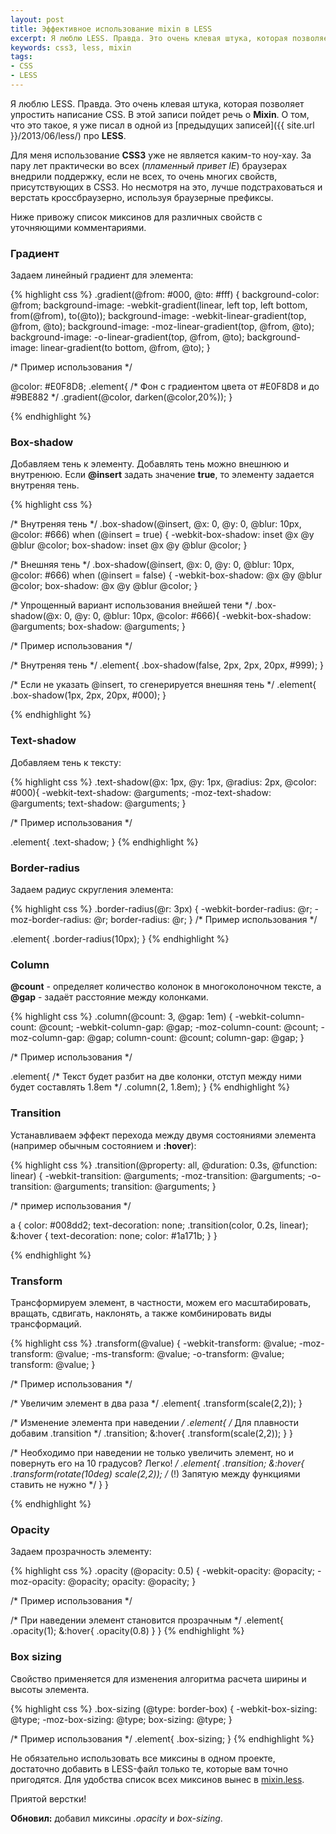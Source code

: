 ```yaml
---
layout: post
title: Эффективное использование mixin в LESS
excerpt: Я люблю LESS. Правда. Это очень клевая штука, которая позволяет упростить написание CSS. В это записи пойдет речь о Mixin.
keywords: css3, less, mixin
tags:
- CSS
- LESS
---
```


Я люблю LESS. Правда. Это очень клевая штука, которая позволяет упростить написание CSS.
В этой записи пойдет речь о **Mixin**. О том, что это такое, я уже писал в одной из [предыдущих записей]({{ site.url }}/2013/06/less/) про **LESS**.

Для меня использование **CSS3** уже не является каким-то ноу-хау. За пару лет практически во всех (*пламенный привет IE*) браузерах внедрили поддержку, если не всех, то очень многих свойств, присутствующих в CSS3.
Но несмотря на это, лучше подстраховаться и верстать кроссбраузерно, используя браузерные префиксы.

Ниже привожу список миксинов для различных свойств с уточняющими комментариями.

### Градиент

Задаем линейный градиент для элемента:

{% highlight css %}
.gradient(@from: #000, @to: #fff) {
  background-color: @from;
  background-image: -webkit-gradient(linear, left top, left bottom, from(@from), to(@to));
  background-image: -webkit-linear-gradient(top, @from, @to);
  background-image:    -moz-linear-gradient(top, @from, @to);
  background-image:      -o-linear-gradient(top, @from, @to);
  background-image:         linear-gradient(to bottom, @from, @to);
}

/* Пример использования */

@color: #E0F8D8;
.element{
    /* Фон с градиентом цвета от #E0F8D8 и до #9BE882 */
   .gradient(@color, darken(@color,20%));
}

{% endhighlight %}

### Box-shadow

Добавляем тень к элементу. Добавлять тень можно внешнюю и внутренюю. Если **@insert** задать значение **true**, то элементу
задается внутреняя тень.

{% highlight css %}

/* Внутреняя тень */
.box-shadow(@insert, @x: 0, @y: 0, @blur: 10px, @color: #666) when (@insert = true) {
  -webkit-box-shadow: inset @x @y @blur @color;
          box-shadow: inset @x @y @blur @color;
}

/* Внешняя тень */
.box-shadow(@insert, @x: 0, @y: 0, @blur: 10px, @color: #666) when (@insert = false) {
  -webkit-box-shadow: @x @y @blur @color;
          box-shadow: @x @y @blur @color;
}

/* Упрощенный вариант использования внейшей тени */
.box-shadow(@x: 0, @y: 0, @blur: 10px, @color: #666){
  -webkit-box-shadow: @arguments;
          box-shadow: @arguments;
}

/* Пример использования */

/* Внутреняя тень */
.element{
    .box-shadow(false, 2px, 2px, 20px, #999);
}

/* Если не указать @insert, то сгенерируется внешняя тень */
.element{
  .box-shadow(1px, 2px, 20px, #000);
}

{% endhighlight %}

### Text-shadow

Добавляем тень к тексту:

{% highlight css %}
.text-shadow(@x: 1px, @y: 1px, @radius: 2px, @color: #000){
  -webkit-text-shadow: @arguments;
     -moz-text-shadow: @arguments;
          text-shadow: @arguments;
}

/* Пример использования */

.element{
    .text-shadow;
}
{% endhighlight %}

### Border-radius

Задаем радиус скругления элемента:

{% highlight css %}
.border-radius(@r: 3px) {
  -webkit-border-radius: @r;
  -moz-border-radius: @r;
  border-radius: @r;
}
/* Пример использования */

.element{
    .border-radius(10px);
}
{% endhighlight %}

### Column

**@count** - определяет количество колонок в многоколоночном тексте, а **@gap** - задаёт расстояние между колонками.

{% highlight css %}
.column(@count: 3, @gap: 1em) {
  -webkit-column-count: @count; -webkit-column-gap: @gap;
     -moz-column-count: @count;    -moz-column-gap: @gap;
          column-count: @count;         column-gap: @gap;
}

/* Пример использования */

.element{
    /*
        Текст будет разбит на две колонки,
        отступ между ними будет составлять 1.8em
    */
    .column(2, 1.8em);
}
{% endhighlight %}

### Transition

Устанавливаем эффект перехода между двумя состояниями элемента (например обычным состоянием и **:hover**):

{% highlight css %}
.transition(@property: all, @duration: 0.3s, @function: linear) {
  -webkit-transition: @arguments;
     -moz-transition: @arguments;
       -o-transition: @arguments;
          transition: @arguments;
}

/* пример использования */

a {
  color: #008dd2;
  text-decoration: none;
  .transition(color, 0.2s, linear);
  &:hover {
    text-decoration: none;
    color: #1a171b;
  }
}

{% endhighlight %}

### Transform

Трансформируем элемент, в частности, можем его масштабировать, вращать, сдвигать, наклонять, а также комбинировать виды трансформаций.

{% highlight css %}
.transform(@value) {
  -webkit-transform: @value;
     -moz-transform: @value;
      -ms-transform: @value;
       -o-transform: @value;
          transform: @value;
}

/* Пример использования */

/* Увеличим элемент в два раза */
.element{
    .transform(scale(2,2));
}

/* Изменение элемента при наведении */
.element{
  /* Для плавности добавим .transition */
  .transition;
  &:hover{
    .transform(scale(2,2));
  }
}

/*
    Необходимо при наведении не только увеличить элемент,
    но и повернуть его на 10 градусов? Легко!
*/
.element{
  .transition;
  &:hover{
    .transform(rotate(10deg) scale(2,2));
    /* (!) Запятую между функциями ставить не нужно */
  }
}

{% endhighlight %}

### Opacity

Задаем прозрачность элементу:

{% highlight css %}
.opacity (@opacity: 0.5) {
  -webkit-opacity: @opacity;
     -moz-opacity: @opacity;
          opacity: @opacity;
}

/* Пример использования */

/* При наведении элемент становится прозрачным */
.element{
    .opacity(1);
    &:hover{
        .opacity(0.8)
    }
}
{% endhighlight %}

### Box sizing

Свойство применяется для изменения алгоритма расчета ширины и высоты элемента.

{% highlight css %}
.box-sizing (@type: border-box) {
	-webkit-box-sizing: @type;
	   -moz-box-sizing: @type;
	        box-sizing: @type;
}

/* Пример использования */
.element{
    .box-sizing;
}
{% endhighlight %}

Не обязательно использовать все миксины в одном проекте, достаточно добавить в LESS-файл только те, которые вам точно пригодятся.
Для удобства список всех миксинов вынес в [mixin.less](https://gist.github.com/bizikov/9308043).

Приятой верстки!

**Обновил:** добавил миксины *.opacity* и *box-sizing*.
